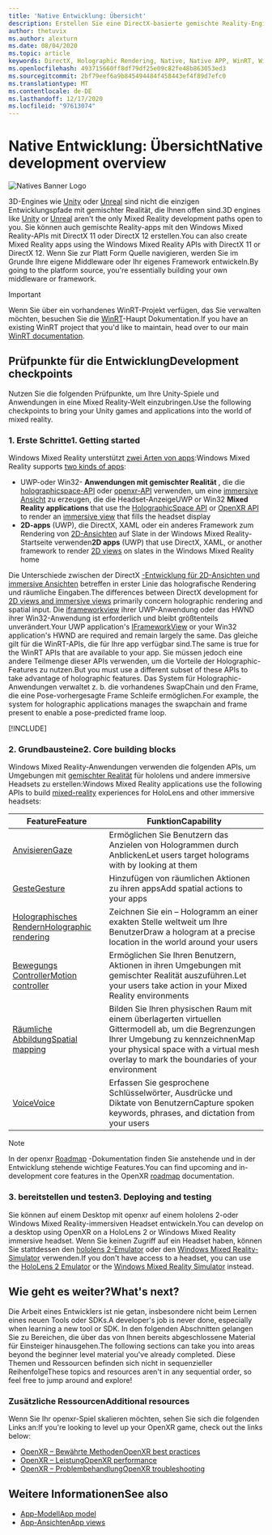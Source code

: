 ```yaml
---
title: 'Native Entwicklung: Übersicht'
description: Erstellen Sie eine DirectX-basierte gemischte Reality-Engine, indem Sie die Windows Mixed Reality-APIs direkt verwenden.
author: thetuvix
ms.author: alexturn
ms.date: 08/04/2020
ms.topic: article
keywords: DirectX, Holographic Rendering, Native, Native APP, WinRT, WinRT-APP, Plattform-APIs, benutzerdefiniertes Modul, Middleware, Mixed Reality-Headset, Windows Mixed Reality-Headset, Virtual Reality-Headset
ms.openlocfilehash: 493715660ff8df79df25e09c82fe48b863053ed3
ms.sourcegitcommit: 2bf79eef6a9b845494484f458443ef4f89d7efc0
ms.translationtype: MT
ms.contentlocale: de-DE
ms.lasthandoff: 12/17/2020
ms.locfileid: "97613074"
---
```

# <a name="native-development-overview"></a><span data-ttu-id="2391a-104">Native Entwicklung: Übersicht</span><span class="sxs-lookup"><span data-stu-id="2391a-104">Native development overview</span></span>

![Natives Banner Logo](../images/native_logo_banner.png)

<span data-ttu-id="2391a-106">3D-Engines wie [Unity](../unity/unity-development-overview.md) oder [Unreal](../unreal/unreal-development-overview.md) sind nicht die einzigen Entwicklungspfade mit gemischter Realität, die Ihnen offen sind.</span><span class="sxs-lookup"><span data-stu-id="2391a-106">3D engines like [Unity](../unity/unity-development-overview.md) or [Unreal](../unreal/unreal-development-overview.md) aren't the only Mixed Reality development paths open to you.</span></span> <span data-ttu-id="2391a-107">Sie können auch gemischte Reality-apps mit den Windows Mixed Reality-APIs mit DirectX 11 oder DirectX 12 erstellen.</span><span class="sxs-lookup"><span data-stu-id="2391a-107">You can also create Mixed Reality apps using the Windows Mixed Reality APIs with DirectX 11 or DirectX 12.</span></span> <span data-ttu-id="2391a-108">Wenn Sie zur Platt Form Quelle navigieren, werden Sie im Grunde Ihre eigene Middleware oder Ihr eigenes Framework entwickeln.</span><span class="sxs-lookup"><span data-stu-id="2391a-108">By going to the platform source, you're essentially building your own middleware or framework.</span></span> 

> [!IMPORTANT]
> <span data-ttu-id="2391a-109">Wenn Sie über ein vorhandenes WinRT-Projekt verfügen, das Sie verwalten möchten, besuchen Sie die [WinRT](creating-a-holographic-directx-project.md)-Haupt Dokumentation.</span><span class="sxs-lookup"><span data-stu-id="2391a-109">If you have an existing WinRT project that you'd like to maintain, head over to our main [WinRT documentation](creating-a-holographic-directx-project.md).</span></span> 

## <a name="development-checkpoints"></a><span data-ttu-id="2391a-110">Prüfpunkte für die Entwicklung</span><span class="sxs-lookup"><span data-stu-id="2391a-110">Development checkpoints</span></span>

<span data-ttu-id="2391a-111">Nutzen Sie die folgenden Prüfpunkte, um Ihre Unity-Spiele und Anwendungen in eine Mixed Reality-Welt einzubringen.</span><span class="sxs-lookup"><span data-stu-id="2391a-111">Use the following checkpoints to bring your Unity games and applications into the world of mixed reality.</span></span>

### <a name="1-getting-started"></a><span data-ttu-id="2391a-112">1. Erste Schritte</span><span class="sxs-lookup"><span data-stu-id="2391a-112">1. Getting started</span></span>

<span data-ttu-id="2391a-113">Windows Mixed Reality unterstützt [zwei Arten von apps](../../design/app-views.md):</span><span class="sxs-lookup"><span data-stu-id="2391a-113">Windows Mixed Reality supports [two kinds of apps](../../design/app-views.md):</span></span>
* <span data-ttu-id="2391a-114">UWP-oder Win32- **Anwendungen mit gemischter Realität** , die die [holographicspace-API](getting-a-holographicspace.md) oder [openxr-API](openxr.md) verwenden, um eine [immersive Ansicht](../../design/app-views.md) zu erzeugen, die die Headset-Anzeige</span><span class="sxs-lookup"><span data-stu-id="2391a-114">UWP or Win32 **Mixed Reality applications** that use the [HolographicSpace API](getting-a-holographicspace.md) or [OpenXR API](openxr.md) to render an [immersive view](../../design/app-views.md) that fills the headset display</span></span>
* <span data-ttu-id="2391a-115">**2D-apps** (UWP), die DirectX, XAML oder ein anderes Framework zum Rendering von [2D-Ansichten](../../design/app-views.md#2d-views) auf Slate in der Windows Mixed Reality-Startseite verwenden</span><span class="sxs-lookup"><span data-stu-id="2391a-115">**2D apps** (UWP) that use DirectX, XAML, or another framework to render [2D views](../../design/app-views.md#2d-views) on slates in the Windows Mixed Reality home</span></span>

<span data-ttu-id="2391a-116">Die Unterschiede zwischen der DirectX [-Entwicklung für 2D-Ansichten und immersive Ansichten](../../design/app-views.md) betreffen in erster Linie das holografische Rendering und räumliche Eingaben.</span><span class="sxs-lookup"><span data-stu-id="2391a-116">The differences between DirectX development for [2D views and immersive views](../../design/app-views.md) primarily concern holographic rendering and spatial input.</span></span> <span data-ttu-id="2391a-117">Die [iframeworkview](https://msdn.microsoft.com/library/windows/apps/windows.applicationmodel.core.iframeworkview.aspx) ihrer UWP-Anwendung oder das HWND ihrer Win32-Anwendung ist erforderlich und bleibt größtenteils unverändert.</span><span class="sxs-lookup"><span data-stu-id="2391a-117">Your UWP application's [IFrameworkView](https://msdn.microsoft.com/library/windows/apps/windows.applicationmodel.core.iframeworkview.aspx) or your Win32 application's HWND are required and remain largely the same.</span></span> <span data-ttu-id="2391a-118">Das gleiche gilt für die WinRT-APIs, die für Ihre app verfügbar sind.</span><span class="sxs-lookup"><span data-stu-id="2391a-118">The same is true for the WinRT APIs that are available to your app.</span></span> <span data-ttu-id="2391a-119">Sie müssen jedoch eine andere Teilmenge dieser APIs verwenden, um die Vorteile der Holographic-Features zu nutzen.</span><span class="sxs-lookup"><span data-stu-id="2391a-119">But you must use a different subset of these APIs to take advantage of holographic features.</span></span> <span data-ttu-id="2391a-120">Das System für Holographic-Anwendungen verwaltet z. b. die vorhandenes SwapChain und den Frame, die eine Pose-vorhergesagte Frame Schleife ermöglichen.</span><span class="sxs-lookup"><span data-stu-id="2391a-120">For example, the system for holographic applications manages the swapchain and frame present to enable a pose-predicted frame loop.</span></span>

[!INCLUDE[](../includes/native-getting-started.md)]

### <a name="2-core-building-blocks"></a><span data-ttu-id="2391a-121">2. Grundbausteine</span><span class="sxs-lookup"><span data-stu-id="2391a-121">2. Core building blocks</span></span>

<span data-ttu-id="2391a-122">Windows Mixed Reality-Anwendungen verwenden die folgenden APIs, um Umgebungen mit [gemischter Realität](../../discover/mixed-reality.md) für hololens und andere immersive Headsets zu erstellen:</span><span class="sxs-lookup"><span data-stu-id="2391a-122">Windows Mixed Reality applications use the following APIs to build [mixed-reality](../../discover/mixed-reality.md) experiences for HoloLens and other immersive headsets:</span></span>

|  <span data-ttu-id="2391a-123">Feature</span><span class="sxs-lookup"><span data-stu-id="2391a-123">Feature</span></span>  |  <span data-ttu-id="2391a-124">Funktion</span><span class="sxs-lookup"><span data-stu-id="2391a-124">Capability</span></span>  |
| --- | --- |
| [<span data-ttu-id="2391a-125">Anvisieren</span><span class="sxs-lookup"><span data-stu-id="2391a-125">Gaze</span></span>](../../design/gaze-and-commit.md) | <span data-ttu-id="2391a-126">Ermöglichen Sie Benutzern das Anzielen von Hologrammen durch Anblicken</span><span class="sxs-lookup"><span data-stu-id="2391a-126">Let users target holograms with by looking at them</span></span> |
| [<span data-ttu-id="2391a-127">Geste</span><span class="sxs-lookup"><span data-stu-id="2391a-127">Gesture</span></span>](../../design/gaze-and-commit.md#composite-gestures) | <span data-ttu-id="2391a-128">Hinzufügen von räumlichen Aktionen zu ihren apps</span><span class="sxs-lookup"><span data-stu-id="2391a-128">Add spatial actions to your apps</span></span> |
| [<span data-ttu-id="2391a-129">Holographisches Rendern</span><span class="sxs-lookup"><span data-stu-id="2391a-129">Holographic rendering</span></span>](../platform-capabilities-and-apis/rendering.md) | <span data-ttu-id="2391a-130">Zeichnen Sie ein – Hologramm an einer exakten Stelle weltweit um Ihre Benutzer</span><span class="sxs-lookup"><span data-stu-id="2391a-130">Draw a hologram at a precise location in the world around your users</span></span> |
| [<span data-ttu-id="2391a-131">Bewegungs Controller</span><span class="sxs-lookup"><span data-stu-id="2391a-131">Motion controller</span></span>](../../design/motion-controllers.md) | <span data-ttu-id="2391a-132">Ermöglichen Sie Ihren Benutzern, Aktionen in ihren Umgebungen mit gemischter Realität auszuführen.</span><span class="sxs-lookup"><span data-stu-id="2391a-132">Let your users take action in your Mixed Reality environments</span></span> |
| [<span data-ttu-id="2391a-133">Räumliche Abbildung</span><span class="sxs-lookup"><span data-stu-id="2391a-133">Spatial mapping</span></span>](../../design/spatial-mapping.md) | <span data-ttu-id="2391a-134">Bilden Sie Ihren physischen Raum mit einem überlagerten virtuellen Gittermodell ab, um die Begrenzungen Ihrer Umgebung zu kennzeichnen</span><span class="sxs-lookup"><span data-stu-id="2391a-134">Map your physical space with a virtual mesh overlay to mark the boundaries of your environment</span></span> |
| [<span data-ttu-id="2391a-135">Voice</span><span class="sxs-lookup"><span data-stu-id="2391a-135">Voice</span></span>](../../design/voice-input.md) | <span data-ttu-id="2391a-136">Erfassen Sie gesprochene Schlüsselwörter, Ausdrücke und Diktate von Benutzern</span><span class="sxs-lookup"><span data-stu-id="2391a-136">Capture spoken keywords, phrases, and dictation from your users</span></span> |
 
> [!NOTE]
> <span data-ttu-id="2391a-137">In der openxr [Roadmap](openxr.md#roadmap) -Dokumentation finden Sie anstehende und in der Entwicklung stehende wichtige Features.</span><span class="sxs-lookup"><span data-stu-id="2391a-137">You can find upcoming and in-development core features in the OpenXR [roadmap](openxr.md#roadmap) documentation.</span></span>

### <a name="3-deploying-and-testing"></a><span data-ttu-id="2391a-138">3. bereitstellen und testen</span><span class="sxs-lookup"><span data-stu-id="2391a-138">3. Deploying and testing</span></span>

<span data-ttu-id="2391a-139">Sie können auf einem Desktop mit openxr auf einem hololens 2-oder Windows Mixed Reality-immersiven Headset entwickeln.</span><span class="sxs-lookup"><span data-stu-id="2391a-139">You can develop on a desktop using OpenXR on a HoloLens 2 or Windows Mixed Reality immersive headset.</span></span>  <span data-ttu-id="2391a-140">Wenn Sie keinen Zugriff auf ein Headset haben, können Sie stattdessen den [hololens 2-Emulator](../platform-capabilities-and-apis/using-the-hololens-emulator.md) oder den [Windows Mixed Reality-Simulator](../platform-capabilities-and-apis/using-the-windows-mixed-reality-simulator.md) verwenden.</span><span class="sxs-lookup"><span data-stu-id="2391a-140">If you don't have access to a headset, you can use the [HoloLens 2 Emulator](../platform-capabilities-and-apis/using-the-hololens-emulator.md) or the [Windows Mixed Reality Simulator](../platform-capabilities-and-apis/using-the-windows-mixed-reality-simulator.md) instead.</span></span>

## <a name="whats-next"></a><span data-ttu-id="2391a-141">Wie geht es weiter?</span><span class="sxs-lookup"><span data-stu-id="2391a-141">What's next?</span></span>

<span data-ttu-id="2391a-142">Die Arbeit eines Entwicklers ist nie getan, insbesondere nicht beim Lernen eines neuen Tools oder SDKs.</span><span class="sxs-lookup"><span data-stu-id="2391a-142">A developer's job is never done, especially when learning a new tool or SDK.</span></span> <span data-ttu-id="2391a-143">In den folgenden Abschnitten gelangen Sie zu Bereichen, die über das von Ihnen bereits abgeschlossene Material für Einsteiger hinausgehen.</span><span class="sxs-lookup"><span data-stu-id="2391a-143">The following sections can take you into areas beyond the beginner level material you've already completed.</span></span> <span data-ttu-id="2391a-144">Diese Themen und Ressourcen befinden sich nicht in sequenzieller Reihenfolge</span><span class="sxs-lookup"><span data-stu-id="2391a-144">These topics and resources aren't in any sequential order, so feel free to jump around and explore!</span></span>

### <a name="additional-resources"></a><span data-ttu-id="2391a-145">Zusätzliche Ressourcen</span><span class="sxs-lookup"><span data-stu-id="2391a-145">Additional resources</span></span>

<span data-ttu-id="2391a-146">Wenn Sie Ihr openxr-Spiel skalieren möchten, sehen Sie sich die folgenden Links an:</span><span class="sxs-lookup"><span data-stu-id="2391a-146">If you're looking to level up your OpenXR game, check out the links below:</span></span>

* [<span data-ttu-id="2391a-147">OpenXR – Bewährte Methoden</span><span class="sxs-lookup"><span data-stu-id="2391a-147">OpenXR best practices</span></span>](openxr-best-practices.md)
* [<span data-ttu-id="2391a-148">OpenXR – Leistung</span><span class="sxs-lookup"><span data-stu-id="2391a-148">OpenXR performance</span></span>](openxr-performance.md)
* [<span data-ttu-id="2391a-149">OpenXR – Problembehandlung</span><span class="sxs-lookup"><span data-stu-id="2391a-149">OpenXR troubleshooting</span></span>](openxr-troubleshooting.md)

## <a name="see-also"></a><span data-ttu-id="2391a-150">Weitere Informationen</span><span class="sxs-lookup"><span data-stu-id="2391a-150">See also</span></span>
* [<span data-ttu-id="2391a-151">App-Modell</span><span class="sxs-lookup"><span data-stu-id="2391a-151">App model</span></span>](../../design/app-model.md)
* [<span data-ttu-id="2391a-152">App-Ansichten</span><span class="sxs-lookup"><span data-stu-id="2391a-152">App views</span></span>](../../design/app-views.md)
